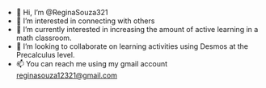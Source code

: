 - 👋 Hi, I’m @ReginaSouza321
- 👀 I’m interested in connecting with others
- 🌱 I’m currently interested in increasing the amount of active learning in a math classroom. 
- 💞️ I’m looking to collaborate on learning activities using Desmos at the Precalculus level.
- 📫 You can reach me using my gmail account reginasouza12321@gmail.com

<!---
ReginaSouza321/ReginaSouza321 is a ✨ special ✨ repository because its `README.md` (this file) appears on your GitHub profile.
You can click the Preview link to take a look at your changes.
--->

